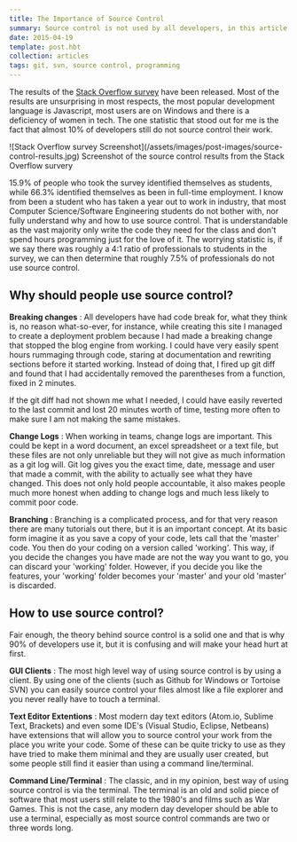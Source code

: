 ```yaml
---
title: The Importance of Source Control
summary: Source control is not used by all developers, in this article I explain why it should be.
date: 2015-04-19
template: post.hbt
collection: articles
tags: git, svn, source control, programming
---
```


The results of the [Stack Overflow survey](http://stackoverflow.com/research/developer-survey-2015) have been released. Most of the results are unsurprising in most respects, the most popular development language is Javascript, most users are on Windows and there is a deficiency of women in tech. The one statistic that stood out for me is the fact that almost 10% of developers still do not source control their work.

<p class="post-img">
  ![Stack Overflow survey Screenshot](/assets/images/post-images/source-control-results.jpg)
  <span class="caption">Screenshot of the source control results from the Stack Overflow survery</span>
</p>

15.9% of people who took the survey identified themselves as students, while 66.3% identified themselves as been in full-time employment. I know from been a student who has taken a year out to work in industry, that most Computer Science/Software Engineering students do not bother with, nor fully understand why and how to use source control. That is understandable as the vast majority only write the code they need for the class and don't spend hours programming just for the love of it. The worrying statistic is, if we say there was roughly a 4:1 ratio of professionals to students in the survey, we can then determine that roughly 7.5% of professionals do not use source control.

## Why should people use source control?

**Breaking changes** : All developers have had code break for, what they think is, no reason what-so-ever, for instance, while creating this site I managed to create a deployment problem because I had made a breaking change that stopped the blog engine from working. I could have very easily spent hours rummaging through code, staring at documentation and rewriting sections before it started working. Instead of doing that, I fired up git diff and found that I had accidentally removed the parentheses from a function, fixed in 2 minutes.

If the git diff had not shown me what I needed, I could have easily reverted to the last commit and lost 20 minutes worth of time, testing more often to make sure I am not making the same mistakes.

**Change Logs** : When working in teams, change logs are important. This could be kept in a word document, an excel spreadsheet or a text file, but these files are not only unreliable but they will not give as much information as a git log will. Git log gives you the exact time, date, message and user that made a commit, with the ability to actually see what they have changed. This does not only hold people accountable, it also makes people much more honest when adding to change logs and much less likely to commit poor code.

**Branching** : Branching is a complicated process, and for that very reason there are many tutorials out there, but it is an important concept. At its basic form imagine it as you save a copy of your code, lets call that the 'master' code. You then do your coding on a version called 'working'. This way, if you decide the changes you have made are not the way you want to go, you can discard your 'working' folder. However, if you decide you like the features, your 'working' folder becomes your 'master' and your old 'master' is discarded.

## How to use source control?
Fair enough, the theory behind source control is a solid one and that is why 90% of developers use it, but it is confusing and will make your head hurt at first.

**GUI Clients** : The most high level way of using source control is by using a client. By using one of the clients (such as Github for Windows or Tortoise SVN) you can easily source control your files almost like a file explorer and you never really have to touch a terminal.

**Text Editor Extentions** : Most modern day text editors (Atom.io, Sublime Text, Brackets) and even some IDE's (Visual Studio, Eclipse, Netbeans) have extensions that will allow you to source control your work from the place you write your code. Some of these can be quite tricky to use as they have tried to make them minimal and they are usually user created, but some people still find it easier than using a command line/terminal.

**Command Line/Terminal** : The classic, and in my opinion, best way of using source control is via the terminal. The terminal is an old and solid piece of software that most users still relate to the 1980's and films such as War Games. This is not the case, any modern day developer should be able to use a terminal, especially as most source control commands are two or three words long.
